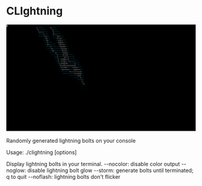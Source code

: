 # CLIghtning

![A lightning bolt generated by CLIghtning](bolt.png)

Randomly generated lightning bolts on your console

Usage: ./clightning [options]

Display lightning bolts in your terminal.
	--nocolor: disable color output
	--noglow:  disable lightning bolt glow
	--storm:   generate bolts until terminated; q to quit
	--noflash: lightning bolts don't flicker
